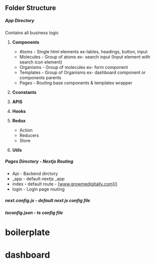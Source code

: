 ## Folder Structure

##### App Directory

Contains all business logic

1. **Components**

   - Atoms - Single html elements ex-lables, headings, button, input
   - Molecules - Group of atoms ex- search input (Input element with search icon element)
   - Organisms - Group of molecules ex- form component
   - Templates - Group of Organisms ex- dashboard component or components parents
   - Pages - Routing base components & templates wrapper

2. **Cconstants**
3. **APIS**
4. **Hooks**
5. **Redux**

   - Action
   - Reducers
   - Store

6. **Utils**

##### Pages Directory - _Nextjs Routing_

- Api - Backend dirctory
- \_app - default nextjs \_app
- index - default route - [www.growmedigitally.com]()
- login - Login page routing

##### next.config.js - default next js config file

##### tsconfig.json - ts config file
# boilerplate
# dashboard
